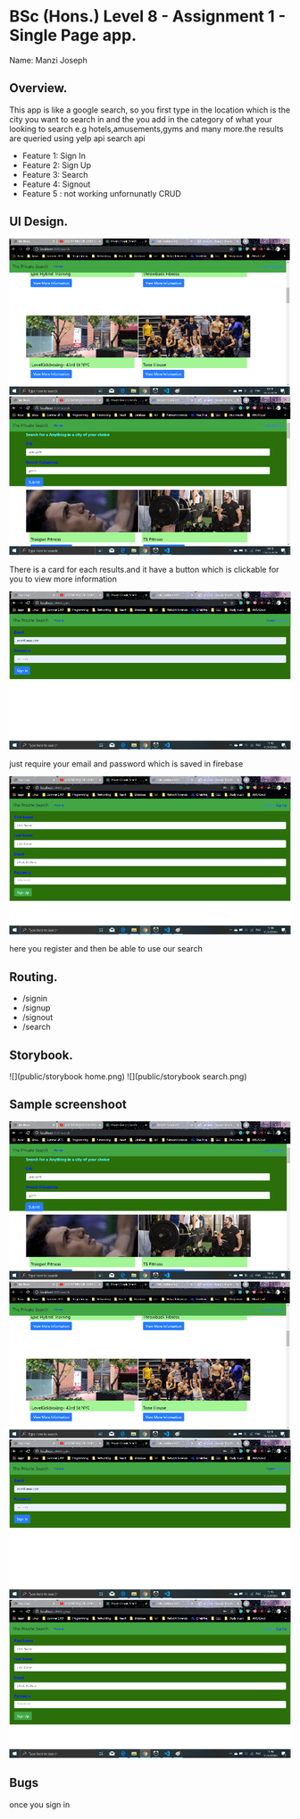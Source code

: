 # BSc (Hons.) Level 8 - Assignment 1 - Single Page app.

Name: Manzi Joseph

## Overview.

This app is like a google search, so you first type in the location which is the city you want to search in and the 
you add in the category of what your looking to search e.g hotels,amusements,gyms and many more.the results are queried using yelp api search api 

- Feature 1: Sign In
- Feature 2: Sign Up
- Feature 3: Search
- Feature 4: Signout
- Feature 5 : not working unfornunatly CRUD

## UI Design.

![](public/search1.png)
![](public/search.png)

There is a card for each results.and it have a button which is clickable for you to view more information

![](public/signin.png)

just require your email and password which is saved in firebase

![](public/signup.png)

here you register and then be able to use our search

## Routing.

- /signin 
- /signup
- /signout
- /search

## Storybook.

![](public/storybook home.png)
![](public/storybook search.png)


## Sample screenshoot
![](public/search.png)
![](public/search1.png)
![](public/signin.png)
![](public/signup.png)


## Bugs
once you sign in 





